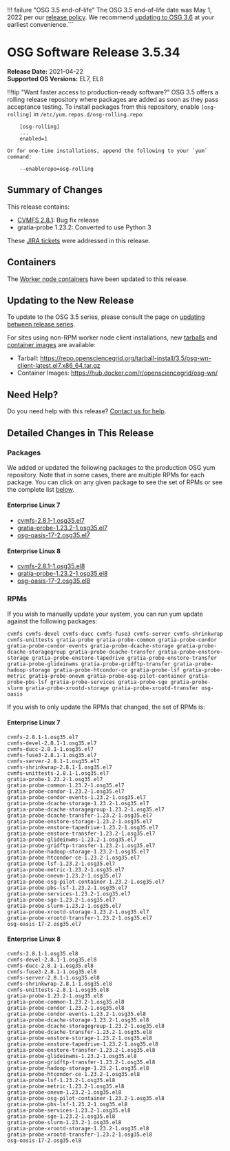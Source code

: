 !!! failure "OSG 3.5 end-of-life"
    The OSG 3.5 end-of-life date was May 1, 2022 per our
    [release policy](https://opensciencegrid.org/technology/policy/release-series/).
    We recommend
    [updating to OSG 3.6](https://opensciencegrid.org/docs/release/updating-to-osg-36/)
    at your earliest convenience.```

OSG Software Release 3.5.34
===========================

**Release Date:** 2021-04-22  
**Supported OS Versions:** EL7, EL8

!!!tip "Want faster access to production-ready software?"
    OSG 3.5 offers a rolling release repository where packages are added as soon as they pass acceptance testing.
    To install packages from this repository, enable `[osg-rolling]` in `/etc/yum.repos.d/osg-rolling.repo`:

        [osg-rolling]
        ...
        enabled=1

    Or for one-time installations, append the following to your `yum` command:

        --enablerepo=osg-rolling

Summary of Changes
------------------

This release contains:

-   [CVMFS 2.8.1](https://cvmfs.readthedocs.io/en/2.8/cpt-releasenotes.html): Bug fix release
-   gratia-probe 1.23.2: Converted to use Python 3


These
[JIRA tickets](https://opensciencegrid.atlassian.net/issues/?jql=project%20%3D%20SOFTWARE%20AND%20fixVersion%20in%20(3.5.34)%20ORDER%20BY%20priority%20DESC%2C%20key%20DESC)
were addressed in this release.

Containers
----------

The [Worker node containers](../../worker-node/using-wn-containers.md) have been updated to this release.


Updating to the New Release
---------------------------

To update to the OSG 3.5 series, please consult the page on
[updating between release series](../updating-to-osg-35.md).

For sites using non-RPM worker node client installations, new [tarballs](../../worker-node/install-wn-tarball.md) and
[container images](../../worker-node/using-wn-containers.md) are available:

- Tarball: <https://repo.opensciencegrid.org/tarball-install/3.5/osg-wn-client-latest.el7.x86_64.tar.gz>
- Container Images: <https://hub.docker.com/r/opensciencegrid/osg-wn/>

Need Help?
----------

Do you need help with this release? [Contact us for help](../../common/help.md).

Detailed Changes in This Release
--------------------------------

### Packages

We added or updated the following packages to the production OSG yum repository.
Note that in some cases, there are multiple RPMs for each package.
You can click on any given package to see the set of RPMs or see the complete list [below](#rpms).

#### Enterprise Linux 7

-   [cvmfs-2.8.1-1.osg35.el7](https://koji.chtc.wisc.edu/koji/search?match=glob&type=build&terms=cvmfs-2.8.1-1.osg35.el7)
-   [gratia-probe-1.23.2-1.osg35.el7](https://koji.chtc.wisc.edu/koji/search?match=glob&type=build&terms=gratia-probe-1.23.2-1.osg35.el7)
-   [osg-oasis-17-2.osg35.el7](https://koji.chtc.wisc.edu/koji/search?match=glob&type=build&terms=osg-oasis-17-2.osg35.el7)

#### Enterprise Linux 8

-   [cvmfs-2.8.1-1.osg35.el8](https://koji.chtc.wisc.edu/koji/search?match=glob&type=build&terms=cvmfs-2.8.1-1.osg35.el8)
-   [gratia-probe-1.23.2-1.osg35.el8](https://koji.chtc.wisc.edu/koji/search?match=glob&type=build&terms=gratia-probe-1.23.2-1.osg35.el8)
-   [osg-oasis-17-2.osg35.el8](https://koji.chtc.wisc.edu/koji/search?match=glob&type=build&terms=osg-oasis-17-2.osg35.el8)

### RPMs

If you wish to manually update your system, you can run yum update against the following packages:

    cvmfs cvmfs-devel cvmfs-ducc cvmfs-fuse3 cvmfs-server cvmfs-shrinkwrap cvmfs-unittests gratia-probe gratia-probe-common gratia-probe-condor gratia-probe-condor-events gratia-probe-dcache-storage gratia-probe-dcache-storagegroup gratia-probe-dcache-transfer gratia-probe-enstore-storage gratia-probe-enstore-tapedrive gratia-probe-enstore-transfer gratia-probe-glideinwms gratia-probe-gridftp-transfer gratia-probe-hadoop-storage gratia-probe-htcondor-ce gratia-probe-lsf gratia-probe-metric gratia-probe-onevm gratia-probe-osg-pilot-container gratia-probe-pbs-lsf gratia-probe-services gratia-probe-sge gratia-probe-slurm gratia-probe-xrootd-storage gratia-probe-xrootd-transfer osg-oasis 

If you wish to only update the RPMs that changed, the set of RPMs is:

#### Enterprise Linux 7

``` file
cvmfs-2.8.1-1.osg35.el7
cvmfs-devel-2.8.1-1.osg35.el7
cvmfs-ducc-2.8.1-1.osg35.el7
cvmfs-fuse3-2.8.1-1.osg35.el7
cvmfs-server-2.8.1-1.osg35.el7
cvmfs-shrinkwrap-2.8.1-1.osg35.el7
cvmfs-unittests-2.8.1-1.osg35.el7
gratia-probe-1.23.2-1.osg35.el7
gratia-probe-common-1.23.2-1.osg35.el7
gratia-probe-condor-1.23.2-1.osg35.el7
gratia-probe-condor-events-1.23.2-1.osg35.el7
gratia-probe-dcache-storage-1.23.2-1.osg35.el7
gratia-probe-dcache-storagegroup-1.23.2-1.osg35.el7
gratia-probe-dcache-transfer-1.23.2-1.osg35.el7
gratia-probe-enstore-storage-1.23.2-1.osg35.el7
gratia-probe-enstore-tapedrive-1.23.2-1.osg35.el7
gratia-probe-enstore-transfer-1.23.2-1.osg35.el7
gratia-probe-glideinwms-1.23.2-1.osg35.el7
gratia-probe-gridftp-transfer-1.23.2-1.osg35.el7
gratia-probe-hadoop-storage-1.23.2-1.osg35.el7
gratia-probe-htcondor-ce-1.23.2-1.osg35.el7
gratia-probe-lsf-1.23.2-1.osg35.el7
gratia-probe-metric-1.23.2-1.osg35.el7
gratia-probe-onevm-1.23.2-1.osg35.el7
gratia-probe-osg-pilot-container-1.23.2-1.osg35.el7
gratia-probe-pbs-lsf-1.23.2-1.osg35.el7
gratia-probe-services-1.23.2-1.osg35.el7
gratia-probe-sge-1.23.2-1.osg35.el7
gratia-probe-slurm-1.23.2-1.osg35.el7
gratia-probe-xrootd-storage-1.23.2-1.osg35.el7
gratia-probe-xrootd-transfer-1.23.2-1.osg35.el7
osg-oasis-17-2.osg35.el7
```

#### Enterprise Linux 8

``` file
cvmfs-2.8.1-1.osg35.el8
cvmfs-devel-2.8.1-1.osg35.el8
cvmfs-ducc-2.8.1-1.osg35.el8
cvmfs-fuse3-2.8.1-1.osg35.el8
cvmfs-server-2.8.1-1.osg35.el8
cvmfs-shrinkwrap-2.8.1-1.osg35.el8
cvmfs-unittests-2.8.1-1.osg35.el8
gratia-probe-1.23.2-1.osg35.el8
gratia-probe-common-1.23.2-1.osg35.el8
gratia-probe-condor-1.23.2-1.osg35.el8
gratia-probe-condor-events-1.23.2-1.osg35.el8
gratia-probe-dcache-storage-1.23.2-1.osg35.el8
gratia-probe-dcache-storagegroup-1.23.2-1.osg35.el8
gratia-probe-dcache-transfer-1.23.2-1.osg35.el8
gratia-probe-enstore-storage-1.23.2-1.osg35.el8
gratia-probe-enstore-tapedrive-1.23.2-1.osg35.el8
gratia-probe-enstore-transfer-1.23.2-1.osg35.el8
gratia-probe-glideinwms-1.23.2-1.osg35.el8
gratia-probe-gridftp-transfer-1.23.2-1.osg35.el8
gratia-probe-hadoop-storage-1.23.2-1.osg35.el8
gratia-probe-htcondor-ce-1.23.2-1.osg35.el8
gratia-probe-lsf-1.23.2-1.osg35.el8
gratia-probe-metric-1.23.2-1.osg35.el8
gratia-probe-onevm-1.23.2-1.osg35.el8
gratia-probe-osg-pilot-container-1.23.2-1.osg35.el8
gratia-probe-pbs-lsf-1.23.2-1.osg35.el8
gratia-probe-services-1.23.2-1.osg35.el8
gratia-probe-sge-1.23.2-1.osg35.el8
gratia-probe-slurm-1.23.2-1.osg35.el8
gratia-probe-xrootd-storage-1.23.2-1.osg35.el8
gratia-probe-xrootd-transfer-1.23.2-1.osg35.el8
osg-oasis-17-2.osg35.el8
```

